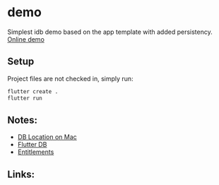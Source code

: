 # demo

Simplest idb demo based on the app template with added persistency. [Online demo](https://alextekartik.github.io/flutter_app_example/demo_idb)

## Setup

Project files are not checked in, simply run:

```bash
flutter create .
flutter run
```

## Notes:

* [DB Location on Mac](/Users/jiverson/Library/Containers/com.example.jwnotes/Data/Documents)
* [Flutter DB](https://github.com/alextekartik/flutter_app_example/blob/master/notepad_sqflite/)
* [Entitlements](https://flutter.dev/desktop#setting-up-entitlements)

## Links: